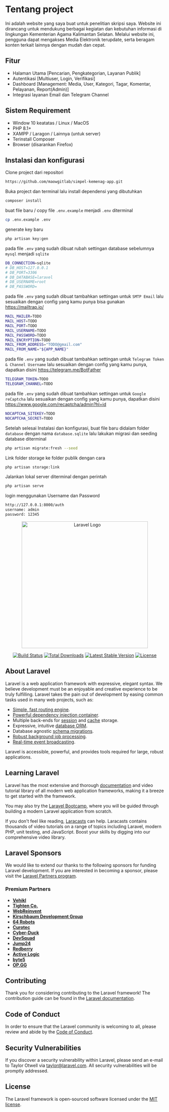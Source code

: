 # Tentang project
Ini adalah website yang saya buat untuk penelitian skripsi saya. Website ini dirancang untuk mendukung berbagai kegiatan dan kebutuhan informasi di lingkungan Kementerian Agama Kalimantan Selatan. Melalui website ini, pengguna dapat mengakses Media Elektronik terupdate, serta beragam konten terkait lainnya dengan mudah dan cepat.


## Fitur
- Halaman Utama [Pencarian, Pengkategorian, Layanan Publik]
- Autentikasi [Multiuser, Login, Verifikasi]
- Dashboard [Management: Media, User, Kategori, Tagar, Komentar, Pelayanan, Report(Admin)]
- Integrasi layanan Email dan Telegram Channel

## Sistem Requirement
- Window 10 keatatas / Linux / MacOS
- PHP 8.1+
- XAMPP / Laragon / Lainnya (untuk server)
- Terinstall Composer
- Browser (disarankan Firefox)


## Instalasi dan konfigurasi

Clone project dari repositori

```bash
https://github.com/maowgitlab/simpel-kemenag-app.git
```

Buka project dan terminal lalu install dependensi yang dibutuhkan

```bash
composer install
```

buat file baru / copy file ```.env.example``` menjadi ```.env``` diterminal

```bash
cp .env.example .env
```


generate key baru
```bash
php artisan key:gen
```


pada file ```.env``` yang sudah dibuat rubah settingan database sebelumnya ```mysql``` menjadi ```sqlite```
```bash
DB_CONNECTION=sqlite
# DB_HOST=127.0.0.1
# DB_PORT=3306
# DB_DATABASE=laravel
# DB_USERNAME=root
# DB_PASSWORD=
```

pada file ```.env``` yang sudah dibuat tambahkan settingan untuk ```SMTP Email``` lalu sesuaikan dengan config yang kamu punya bisa gunakan https://mailtrap.io/ 
```bash
MAIL_MAILER=TODO
MAIL_HOST=TODO
MAIL_PORT=TODO
MAIL_USERNAME=TODO
MAIL_PASSWORD=TODO
MAIL_ENCRYPTION=TODO
MAIL_FROM_ADDRESS="TODO@gmail.com"
MAIL_FROM_NAME="${APP_NAME}"
```

pada file ```.env``` yang sudah dibuat tambahkan settingan untuk ```Telegram Token & Channel Username``` lalu sesuaikan dengan config yang kamu punya, dapatkan disini https://telegram.me/BotFather
```bash
TELEGRAM_TOKEN=TODO
TELEGRAM_CHANNEL=TODO
```

pada file ```.env``` yang sudah dibuat tambahkan settingan untuk ```Google reCaptcha``` lalu sesuaikan dengan config yang kamu punya, dapatkan disini https://www.google.com/recaptcha/admin?hl=id
```bash
NOCAPTCHA_SITEKEY=TODO
NOCAPTCHA_SECRET=TODO
```

Setelah selesai Instalasi dan konfigurasi, buat file baru didalam folder ```database``` dengan nama ```database.sqlite``` lalu lakukan migrasi dan seeding database diterminal
```bash
php artisan migrate:fresh --seed
```

Link folder storage ke folder publik dengan cara
```bash
php artisan storage:link
```

Jalankan lokal server diterminal dengan perintah
```bash
php artisan serve
```

login menggunakan Username dan Password
```bash
http://127.0.0.1:8000/auth
username: admin
password: 12345
```


<p align="center"><a href="https://laravel.com" target="_blank"><img src="https://raw.githubusercontent.com/laravel/art/master/logo-lockup/5%20SVG/2%20CMYK/1%20Full%20Color/laravel-logolockup-cmyk-red.svg" width="400" alt="Laravel Logo"></a></p>

<p align="center">
<a href="https://github.com/laravel/framework/actions"><img src="https://github.com/laravel/framework/workflows/tests/badge.svg" alt="Build Status"></a>
<a href="https://packagist.org/packages/laravel/framework"><img src="https://img.shields.io/packagist/dt/laravel/framework" alt="Total Downloads"></a>
<a href="https://packagist.org/packages/laravel/framework"><img src="https://img.shields.io/packagist/v/laravel/framework" alt="Latest Stable Version"></a>
<a href="https://packagist.org/packages/laravel/framework"><img src="https://img.shields.io/packagist/l/laravel/framework" alt="License"></a>
</p>

## About Laravel

Laravel is a web application framework with expressive, elegant syntax. We believe development must be an enjoyable and creative experience to be truly fulfilling. Laravel takes the pain out of development by easing common tasks used in many web projects, such as:

- [Simple, fast routing engine](https://laravel.com/docs/routing).
- [Powerful dependency injection container](https://laravel.com/docs/container).
- Multiple back-ends for [session](https://laravel.com/docs/session) and [cache](https://laravel.com/docs/cache) storage.
- Expressive, intuitive [database ORM](https://laravel.com/docs/eloquent).
- Database agnostic [schema migrations](https://laravel.com/docs/migrations).
- [Robust background job processing](https://laravel.com/docs/queues).
- [Real-time event broadcasting](https://laravel.com/docs/broadcasting).

Laravel is accessible, powerful, and provides tools required for large, robust applications.

## Learning Laravel

Laravel has the most extensive and thorough [documentation](https://laravel.com/docs) and video tutorial library of all modern web application frameworks, making it a breeze to get started with the framework.

You may also try the [Laravel Bootcamp](https://bootcamp.laravel.com), where you will be guided through building a modern Laravel application from scratch.

If you don't feel like reading, [Laracasts](https://laracasts.com) can help. Laracasts contains thousands of video tutorials on a range of topics including Laravel, modern PHP, unit testing, and JavaScript. Boost your skills by digging into our comprehensive video library.

## Laravel Sponsors

We would like to extend our thanks to the following sponsors for funding Laravel development. If you are interested in becoming a sponsor, please visit the [Laravel Partners program](https://partners.laravel.com).

### Premium Partners

- **[Vehikl](https://vehikl.com/)**
- **[Tighten Co.](https://tighten.co)**
- **[WebReinvent](https://webreinvent.com/)**
- **[Kirschbaum Development Group](https://kirschbaumdevelopment.com)**
- **[64 Robots](https://64robots.com)**
- **[Curotec](https://www.curotec.com/services/technologies/laravel/)**
- **[Cyber-Duck](https://cyber-duck.co.uk)**
- **[DevSquad](https://devsquad.com/hire-laravel-developers)**
- **[Jump24](https://jump24.co.uk)**
- **[Redberry](https://redberry.international/laravel/)**
- **[Active Logic](https://activelogic.com)**
- **[byte5](https://byte5.de)**
- **[OP.GG](https://op.gg)**

## Contributing

Thank you for considering contributing to the Laravel framework! The contribution guide can be found in the [Laravel documentation](https://laravel.com/docs/contributions).

## Code of Conduct

In order to ensure that the Laravel community is welcoming to all, please review and abide by the [Code of Conduct](https://laravel.com/docs/contributions#code-of-conduct).

## Security Vulnerabilities

If you discover a security vulnerability within Laravel, please send an e-mail to Taylor Otwell via [taylor@laravel.com](mailto:taylor@laravel.com). All security vulnerabilities will be promptly addressed.

## License

The Laravel framework is open-sourced software licensed under the [MIT license](https://opensource.org/licenses/MIT).
